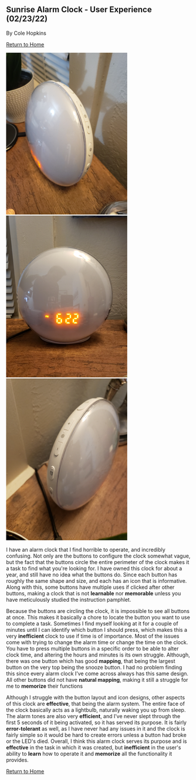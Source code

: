 ## Sunrise Alarm Clock - User Experience (02/23/22)

By Cole Hopkins

[Return to Home](../)

<p float="left">
  <img src="../assets/clock_right.jpg" width="330" />
  <img src="../assets/clock_front.jpg" width="330" /> 
  <img src="../assets/clock_left.jpg" width="330" />
</p>

I have an alarm clock that I find horrible to operate, and incredibly confusing. Not only are the buttons to configure the clock somewhat vague, but the fact that the buttons circle the entire perimeter of the clock makes it a task to find what you're looking for. I have owned this clock for about a year, and still have no idea what the buttons do. Since each button has roughly the same shape and size, and each has an icon that is informative. Along with this, some buttons have multiple uses if clicked after other buttons, making a clock that is not **learnable** nor **memorable** unless you have meticulously studied the instruction pamphlet.

Because the buttons are circling the clock, it is impossible to see all buttons at once. This makes it basically a chore to locate the button you want to use to complete a task. Sometimes I find myself looking at it for a couple of minutes until I can identify which button I should press, which makes this a very **inefficient** clock to use if time is of importance. Most of the issues come with trying to change the alarm time or change the time on the clock. You have to press multiple buttons in a specific order to be able to alter clock time, and altering the hours and minutes is its own struggle. Although, there was one button which has good **mapping**, that being the largest button on the very top being the snooze button. I had no problem finding this since every alarm clock I’ve come across always has this same design. All other buttons did not have **natural mapping**, making it still a struggle for me to **memorize** their functions

Although I struggle with the button layout and icon designs, other aspects of this clock are **effective**, that being the alarm system. The entire face of the clock basically acts as a lightbulb, naturally waking you up from sleep. The alarm tones are also very **efficient**, and I’ve never slept through the first 5 seconds of it being activated, so it has served its purpose. It is fairly **error-tolerant** as well, as I have never had any issues in it and the clock is fairly simple so it would be hard to create errors unless a button had broke or the LED's died. Overall, I think this alarm clock serves its purpose and is **effective** in the task in which it was created, but **inefficient** in the user's ability to **learn** how to operate it and **memorize** all the functionality it provides.

[Return to Home](../)
